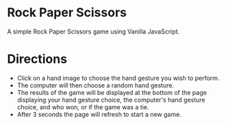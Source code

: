 # Rock Paper Scissors
A simple Rock Paper Scissors game using Vanilla JavaScript.

# Directions
* Click on a hand image to choose the hand gesture you wish to perform.
* The computer will then choose a random hand gesture.
* The results of the game will be displayed at the bottom of the page displaying your hand gesture choice, the computer's hand gesture choice, 
and who won, or if the game was a tie.
* After 3 seconds the page will refresh to start a new game.
